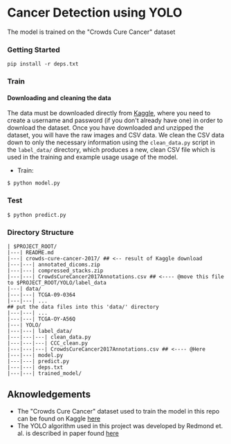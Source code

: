 # Cancer Detection using YOLO

The model is trained on the "Crowds Cure Cancer" dataset
 

### Getting Started
`pip install -r deps.txt`

### Train


#### Downloading and cleaning the data
The data must be downloaded directly from [Kaggle](https://www.kaggle.com/kmader/crowds-cure-cancer-2017), where you need to create a username and password (if you don't already have one) in order to download the dataset. Once you have downloaded and unzipped the dataset, you will have the raw images and CSV data. We clean the CSV data down to only the necessary information using the `clean_data.py` script in the `label_data/` directory, which produces a new, clean CSV file which is used in the training and example usage usage of the model.

- Train:

`$ python model.py`

### Test
`$ python predict.py`


### Directory Structure

```
| $PROJECT_ROOT/
|---| README.md
|---| crowds-cure-cancer-2017/ ## <-- result of Kaggle download
|---|---| annotated_dicoms.zip
|---|---| compressed_stacks.zip
|---|---| CrowdsCureCancer2017Annotations.csv ## <---- @move this file to $PROJECT_ROOT/YOLO/label_data
|---| data/
|---|---| TCGA-09-0364
|---|---| ...
## put the data files into this 'data/' directory
|---|---| ...
|---|---| TCGA-OY-A56Q
|---| YOLO/
|---|---| label_data/
|---|---|---| clean_data.py
|---|---|---| CCC_clean.py
|---|---|---| CrowdsCureCancer2017Annotations.csv ## <---- @Here
|---|---| model.py
|---|---| predict.py
|---|---| deps.txt
|---|---| trained_model/
```

## Aknowledgements
* The "Crowds Cure Cancer" dataset used to train the model in this repo can be found on Kaggle [here](https://www.kaggle.com/kmader/crowds-cure-cancer-2017)
* The YOLO algorithm used in this project was developed by Redmond et. al. is described in paper found [here](https://arxiv.org/pdf/1506.02640.pdf) 

